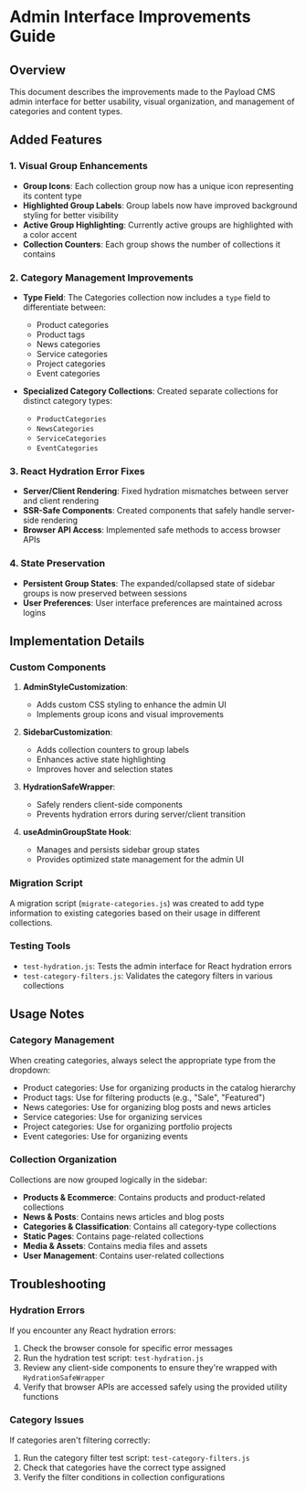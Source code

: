 # Admin Interface Improvements Guide

## Overview

This document describes the improvements made to the Payload CMS admin interface for better usability, visual organization, and management of categories and content types.

## Added Features

### 1. Visual Group Enhancements

- **Group Icons**: Each collection group now has a unique icon representing its content type
- **Highlighted Group Labels**: Group labels now have improved background styling for better visibility
- **Active Group Highlighting**: Currently active groups are highlighted with a color accent
- **Collection Counters**: Each group shows the number of collections it contains

### 2. Category Management Improvements

- **Type Field**: The Categories collection now includes a `type` field to differentiate between:
  - Product categories
  - Product tags
  - News categories
  - Service categories 
  - Project categories
  - Event categories

- **Specialized Category Collections**: Created separate collections for distinct category types:
  - `ProductCategories`
  - `NewsCategories`
  - `ServiceCategories`
  - `EventCategories`

### 3. React Hydration Error Fixes

- **Server/Client Rendering**: Fixed hydration mismatches between server and client rendering
- **SSR-Safe Components**: Created components that safely handle server-side rendering
- **Browser API Access**: Implemented safe methods to access browser APIs

### 4. State Preservation

- **Persistent Group States**: The expanded/collapsed state of sidebar groups is now preserved between sessions
- **User Preferences**: User interface preferences are maintained across logins

## Implementation Details

### Custom Components

1. **AdminStyleCustomization**: 
   - Adds custom CSS styling to enhance the admin UI
   - Implements group icons and visual improvements

2. **SidebarCustomization**:
   - Adds collection counters to group labels
   - Enhances active state highlighting
   - Improves hover and selection states

3. **HydrationSafeWrapper**:
   - Safely renders client-side components
   - Prevents hydration errors during server/client transition

4. **useAdminGroupState Hook**:
   - Manages and persists sidebar group states
   - Provides optimized state management for the admin UI

### Migration Script

A migration script (`migrate-categories.js`) was created to add type information to existing categories based on their usage in different collections.

### Testing Tools

- `test-hydration.js`: Tests the admin interface for React hydration errors
- `test-category-filters.js`: Validates the category filters in various collections

## Usage Notes

### Category Management

When creating categories, always select the appropriate type from the dropdown:

- Product categories: Use for organizing products in the catalog hierarchy
- Product tags: Use for filtering products (e.g., "Sale", "Featured")
- News categories: Use for organizing blog posts and news articles
- Service categories: Use for organizing services
- Project categories: Use for organizing portfolio projects
- Event categories: Use for organizing events

### Collection Organization

Collections are now grouped logically in the sidebar:

- **Products & Ecommerce**: Contains products and product-related collections
- **News & Posts**: Contains news articles and blog posts
- **Categories & Classification**: Contains all category-type collections
- **Static Pages**: Contains page-related collections
- **Media & Assets**: Contains media files and assets
- **User Management**: Contains user-related collections

## Troubleshooting

### Hydration Errors

If you encounter any React hydration errors:

1. Check the browser console for specific error messages
2. Run the hydration test script: `test-hydration.js`
3. Review any client-side components to ensure they're wrapped with `HydrationSafeWrapper`
4. Verify that browser APIs are accessed safely using the provided utility functions

### Category Issues

If categories aren't filtering correctly:

1. Run the category filter test script: `test-category-filters.js`
2. Check that categories have the correct type assigned
3. Verify the filter conditions in collection configurations
